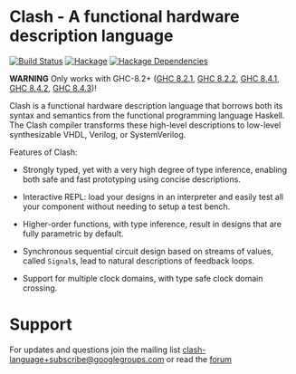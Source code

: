 # Clash - A functional hardware description language

[![Build Status](https://travis-ci.org/clash-lang/clash-prelude.svg?branch=master)](https://travis-ci.org/clash-lang/clash-prelude)
[![Hackage](https://img.shields.io/hackage/v/clash-prelude.svg)](https://hackage.haskell.org/package/clash-prelude)
[![Hackage Dependencies](https://img.shields.io/hackage-deps/v/clash-prelude.svg?style=flat)](http://packdeps.haskellers.com/feed?needle=exact%3Aclash-prelude)

__WARNING__
Only works with GHC-8.2+
([GHC 8.2.1](https://www.haskell.org/ghc/download_ghc_8_2_1),
 [GHC 8.2.2](https://www.haskell.org/ghc/download_ghc_8_2_2),
 [GHC 8.4.1](https://www.haskell.org/ghc/download_ghc_8_4_1),
 [GHC 8.4.2](https://www.haskell.org/ghc/download_ghc_8_4_2),
 [GHC 8.4.3](https://www.haskell.org/ghc/download_ghc_8_4_3))!

Clash is a functional hardware description language that borrows both
its syntax and semantics from the functional programming language
Haskell. The Clash compiler transforms these high-level descriptions to
low-level synthesizable VHDL, Verilog, or SystemVerilog.

Features of Clash:

  * Strongly typed, yet with a very high degree of type inference, enabling both
    safe and fast prototyping using concise descriptions.

  * Interactive REPL: load your designs in an interpreter and easily test all
    your component without needing to setup a test bench.

  * Higher-order functions, with type inference, result in designs that are
    fully parametric by default.

  * Synchronous sequential circuit design based on streams of values, called
    `Signal`s, lead to natural descriptions of feedback loops.

  * Support for multiple clock domains, with type safe clock domain crossing.

# Support
For updates and questions join the mailing list
clash-language+subscribe@googlegroups.com or read the
[forum](https://groups.google.com/d/forum/clash-language)
